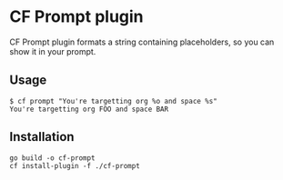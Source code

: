 # CF Prompt plugin
CF Prompt plugin formats a string containing placeholders, so you can show it in your prompt.

## Usage
```
$ cf prompt "You're targetting org %o and space %s"
You're targetting org FOO and space BAR
```

## Installation
```
go build -o cf-prompt
cf install-plugin -f ./cf-prompt
```

